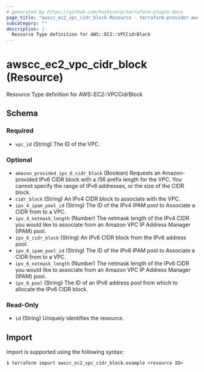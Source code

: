```yaml
---
# generated by https://github.com/hashicorp/terraform-plugin-docs
page_title: "awscc_ec2_vpc_cidr_block Resource - terraform-provider-awscc"
subcategory: ""
description: |-
  Resource Type definition for AWS::EC2::VPCCidrBlock
---
```


# awscc_ec2_vpc_cidr_block (Resource)

Resource Type definition for AWS::EC2::VPCCidrBlock



<!-- schema generated by tfplugindocs -->
## Schema

### Required

- `vpc_id` (String) The ID of the VPC.

### Optional

- `amazon_provided_ipv_6_cidr_block` (Boolean) Requests an Amazon-provided IPv6 CIDR block with a /56 prefix length for the VPC. You cannot specify the range of IPv6 addresses, or the size of the CIDR block.
- `cidr_block` (String) An IPv4 CIDR block to associate with the VPC.
- `ipv_4_ipam_pool_id` (String) The ID of the IPv4 IPAM pool to Associate a CIDR from to a VPC.
- `ipv_4_netmask_length` (Number) The netmask length of the IPv4 CIDR you would like to associate from an Amazon VPC IP Address Manager (IPAM) pool.
- `ipv_6_cidr_block` (String) An IPv6 CIDR block from the IPv6 address pool.
- `ipv_6_ipam_pool_id` (String) The ID of the IPv6 IPAM pool to Associate a CIDR from to a VPC.
- `ipv_6_netmask_length` (Number) The netmask length of the IPv6 CIDR you would like to associate from an Amazon VPC IP Address Manager (IPAM) pool.
- `ipv_6_pool` (String) The ID of an IPv6 address pool from which to allocate the IPv6 CIDR block.

### Read-Only

- `id` (String) Uniquely identifies the resource.

## Import

Import is supported using the following syntax:

```shell
$ terraform import awscc_ec2_vpc_cidr_block.example <resource ID>
```
